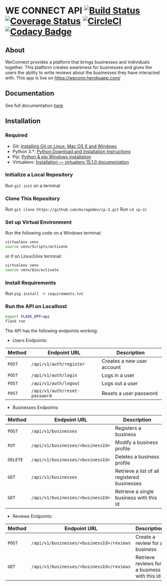 # WE CONNECT API [![Build Status](https://travis-ci.org/murageden/cp-2.svg?branch=develop)](https://travis-ci.org/murageden/cp-2) [![Coverage Status](https://coveralls.io/repos/github/murageden/cp-2/badge.svg?branch=develop)](https://coveralls.io/github/murageden/cp-2?branch=develop) [![CircleCI](https://circleci.com/gh/murageden/cp-2/tree/develop.svg?style=svg)](https://circleci.com/gh/murageden/cp-2/tree/develop) [![Codacy Badge](https://api.codacy.com/project/badge/Grade/6ada5fc7ae404ba4a34df38000943f94)](https://www.codacy.com/app/murageden/cp-2?utm_source=github.com&amp;utm_medium=referral&amp;utm_content=murageden/cp-2&amp;utm_campaign=Badge_Grade)

## About
WeConnect provides a platform that brings businesses and individuals together. This platform creates awareness for businesses and gives the users the ability to write reviews about the businesses they have interacted with. This app is live on https://weconn.herokuapp.com/


## Documentation
See full documentation [here](https://weconnnect.docs.apiary.io/)


## Installation
### Required
* Git: [Installing Git on Linux, Mac OS X and Windows](https://gist.github.com/derhuerst/1b15ff4652a867391f03)
* Python 3.*: [Python Download and Installation Instructions](https://www.ics.uci.edu/~pattis/common/handouts/pythoneclipsejava/python.html)
* Pip: [Python & pip Windows installation](https://github.com/BurntSushi/nfldb/wiki/Python-&-pip-Windows-installation)
* Virtualenv: [Installation — virtualenv 15.1.0 documentation](https://virtualenv.pypa.io/en/stable/installation/)


### Initialize a Local Repository
Run `git init` on a terminal


### Clone This Repository
Run `git clone https://github.com/murageden/cp-2.git`
Run `cd cp-2/`


### Set up Virtual Environment
Run the following code on a Windows terminal:

```bash
virtualenv venv
source venv/Scripts/activate
```
or if on Linux/Unix terminal:

```bash
virtualenv venv
source venv/bin/activate
```


### Install Requirements
Run `pip install -r requirements.txt`


### Run the API on Localhost
```bash
export FLASK_APP=api
flask run
```


The API has the following endpoints working:

* Users Endpoints:

Method | Endpoint URL | Description
--- | --- | ---
`POST` | `/api/v1/auth/register` | Creates a new user account
`POST` | `/api/v1/auth/login` | Logs in a user
`POST` | `/api/v1/auth/logout` | Logs out a user
`POST` | `/api/v1/auth/reset-password` | Resets a user password

* Businesses Endpoints:

Method | Endpoint URL | Description
--- | --- | ---
`POST` | `/api/v1/businesses` | Registers a business
`PUT` | `/api/v1/businesses/<businessId>` | Modify a business profile
`DELETE` | `/api/v1/businesses/<businessId>` | Deletes a business profile
`GET` | `/api/v1/businesses` | Retrieve a list of all registered businesses
`GET` | `/api/v1/businesses/<businessId>` | Retrieve a single business with this id

* Reviews Endpoints:

Method | Endpoint URL | Description
--- | --- | ---
`POST` | `/api/v1/businesses/<businessId>/reviews` | Create a review for a business
`GET` | `/api/v1/businesses/<businessId>/reviews` | Retrieve reviews for a business with this id

